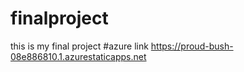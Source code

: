 # finalproject
this is my final project
#azure link https://proud-bush-08e886810.1.azurestaticapps.net
